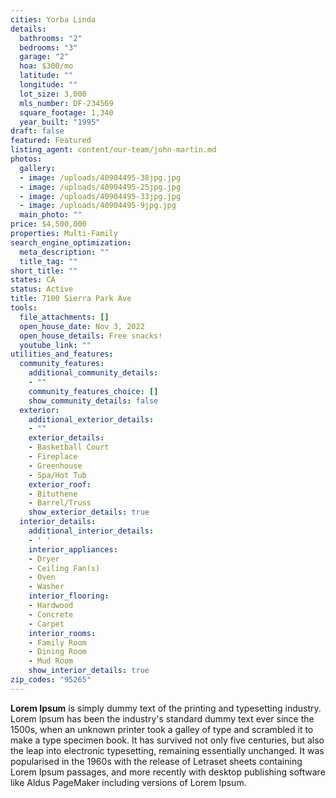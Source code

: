 ```yaml
---
cities: Yorba Linda
details:
  bathrooms: "2"
  bedrooms: "3"
  garage: "2"
  hoa: $300/mo
  latitude: ""
  longitude: ""
  lot_size: 3,000
  mls_number: DF-234569
  square_footage: 1,340
  year_built: "1995"
draft: false
featured: Featured
listing_agent: content/our-team/john-martin.md
photos:
  gallery:
  - image: /uploads/40904495-38jpg.jpg
  - image: /uploads/40904495-25jpg.jpg
  - image: /uploads/40904495-33jpg.jpg
  - image: /uploads/40904495-9jpg.jpg
  main_photo: ""
price: $4,500,000
properties: Multi-Family
search_engine_optimization:
  meta_description: ""
  title_tag: ""
short_title: ""
states: CA
status: Active
title: 7100 Sierra Park Ave
tools:
  file_attachments: []
  open_house_date: Nov 3, 2022
  open_house_details: Free snacks!
  youtube_link: ""
utilities_and_features:
  community_features:
    additional_community_details:
    - ""
    community_features_choice: []
    show_community_details: false
  exterior:
    additional_exterior_details:
    - ""
    exterior_details:
    - Basketball Court
    - Fireplace
    - Greenhouse
    - Spa/Hot Tub
    exterior_roof:
    - Bituthene
    - Barrel/Truss
    show_exterior_details: true
  interior_details:
    additional_interior_details:
    - ' '
    interior_appliances:
    - Dryer
    - Ceiling Fan(s)
    - Oven
    - Washer
    interior_flooring:
    - Hardwood
    - Concrete
    - Carpet
    interior_rooms:
    - Family Room
    - Dining Room
    - Mud Room
    show_interior_details: true
zip_codes: "95265"
---
```


**Lorem Ipsum**&nbsp;is simply dummy text of the printing and typesetting industry. Lorem Ipsum has been the industry's standard dummy text ever since the 1500s, when an unknown printer took a galley of type and scrambled it to make a type specimen book. It has survived not only five centuries, but also the leap into electronic typesetting, remaining essentially unchanged. It was popularised in the 1960s with the release of Letraset sheets containing Lorem Ipsum passages, and more recently with desktop publishing software like Aldus PageMaker including versions of Lorem Ipsum.
